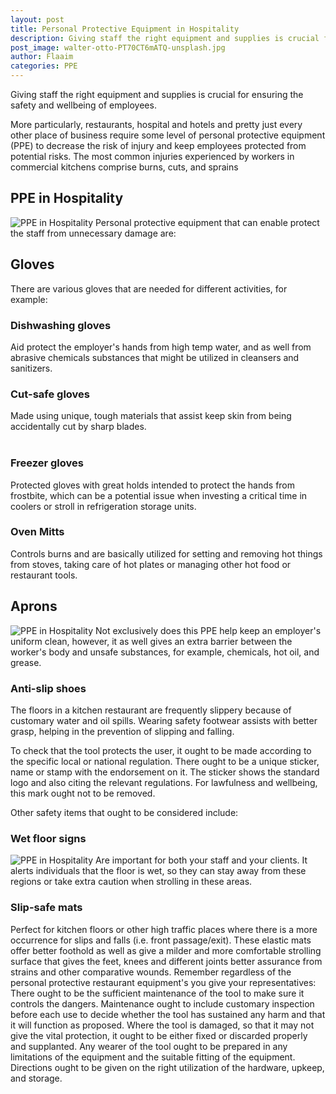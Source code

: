 ```yaml
---
layout: post
title: Personal Protective Equipment in Hospitality
description: Giving staff the right equipment and supplies is crucial for ensuring the safety and wellbeing of employees. 
post_image: walter-otto-PT70CT6mATQ-unsplash.jpg
author: Flaaim
categories: PPE
---
```


Giving staff the right equipment and supplies is crucial for ensuring the safety and wellbeing of employees. 

More particularly, restaurants, hospital and hotels and pretty just every other place of business require some level of personal protective equipment (PPE) to decrease the risk of injury and keep employees protected from potential risks. The most common injuries experienced by workers in commercial kitchens comprise burns, cuts, and sprains 
## PPE in Hospitality
![PPE in Hospitality](http://safetyworkblog.com/assets/walter-otto-PT70CT6mATQ-unsplash.jpg)
Personal protective equipment that can enable protect the staff from unnecessary damage are: 
## Gloves
There are various gloves that are needed for different activities, for example:

### Dishwashing gloves 

Aid protect the employer's hands from high temp water, and as well from abrasive chemicals substances that might be utilized in cleansers and sanitizers. 

### Cut-safe gloves 

Made using unique, tough materials that assist keep skin from being accidentally cut by sharp blades. <br><br>

### Freezer gloves 

Protected gloves with great holds intended to protect the hands from frostbite, which can be a potential issue when investing a critical time in coolers or stroll in refrigeration storage units. 

### Oven Mitts 
Controls burns and are basically utilized for setting and removing hot things from stoves, taking care of hot plates or managing other hot food or restaurant tools. 


## Aprons
![PPE in Hospitality](http://safetyworkblog.com/assets/ebi-zandi-pJtzDjsRAxQ-unsplash.jpg)
Not exclusively does this PPE help keep an employer's uniform clean, however, it as well gives an extra barrier between the worker's body and unsafe substances, for example, chemicals, hot oil, and grease.
### Anti-slip shoes 

The floors in a kitchen restaurant are frequently slippery because of customary water and oil spills. Wearing safety footwear assists with better grasp, helping in the prevention of slipping and falling. 

To check that the tool protects the user, it ought to be made according to the specific local or national regulation. There ought to be a unique sticker, name or stamp with the endorsement on it. The sticker shows the standard logo and also citing the relevant regulations. For lawfulness and wellbeing, this mark ought not to be removed. 

Other safety items that ought to be considered include: 

### Wet floor signs 
![PPE in Hospitality](http://safetyworkblog.com/assets/justus-menke-caQwgmo2lro-unsplash.jpg)
Are important for both your staff and your clients. It alerts individuals that the floor is wet, so they can stay away from these regions or take extra caution when strolling in these areas. 

### Slip-safe mats  

Perfect for kitchen floors or other high traffic places where there is a more occurrence for slips and falls (i.e. front passage/exit). These elastic mats offer better foothold as well as give a milder and more comfortable strolling surface that gives the feet, knees and different joints better assurance from strains and other comparative wounds. 
Remember regardless of the personal protective restaurant equipment's you give your representatives: There ought to be the sufficient maintenance of the tool to make sure it controls the dangers. Maintenance ought to include customary inspection before each use to decide whether the tool has sustained any harm and that it will function as proposed. Where the tool is damaged, so that it may not give the vital protection, it ought to be either fixed or discarded properly and supplanted. Any wearer of the tool ought to be prepared in any limitations of the equipment and the suitable fitting of the equipment. Directions ought to be given on the right utilization of the hardware, upkeep, and storage.
